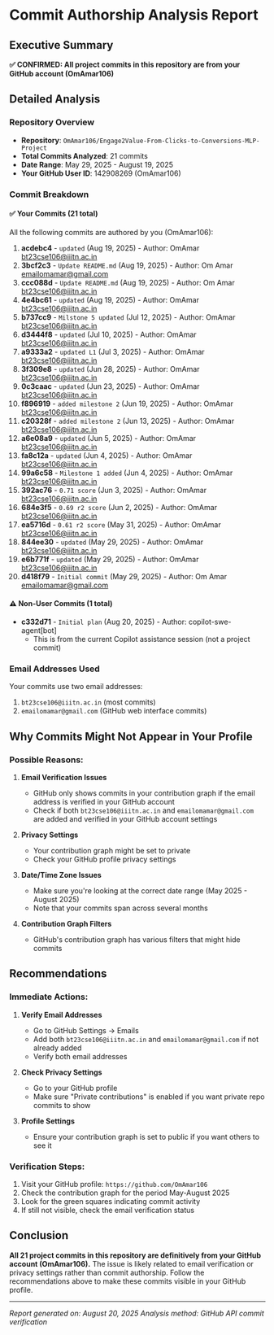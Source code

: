 # Commit Authorship Analysis Report

## Executive Summary

**✅ CONFIRMED: All project commits in this repository are from your GitHub account (OmAmar106)**

## Detailed Analysis

### Repository Overview
- **Repository**: `OmAmar106/Engage2Value-From-Clicks-to-Conversions-MLP-Project`
- **Total Commits Analyzed**: 21 commits
- **Date Range**: May 29, 2025 - August 19, 2025
- **Your GitHub User ID**: 142908269 (OmAmar106)

### Commit Breakdown

#### ✅ Your Commits (21 total)
All the following commits are authored by you (OmAmar106):

1. **acdebc4** - `updated` (Aug 19, 2025) - Author: OmAmar <bt23cse106@iiitn.ac.in>
2. **3bcf2c3** - `Update README.md` (Aug 19, 2025) - Author: Om Amar <emailomamar@gmail.com>
3. **ccc088d** - `Update README.md` (Aug 19, 2025) - Author: Om Amar <bt23cse106@iiitn.ac.in>
4. **4e4bc61** - `updated` (Aug 19, 2025) - Author: OmAmar <bt23cse106@iiitn.ac.in>
5. **b737cc9** - `Milstone 5 updated` (Jul 12, 2025) - Author: OmAmar <bt23cse106@iiitn.ac.in>
6. **d3444f8** - `updated` (Jul 10, 2025) - Author: OmAmar <bt23cse106@iiitn.ac.in>
7. **a9333a2** - `updated L1` (Jul 3, 2025) - Author: OmAmar <bt23cse106@iiitn.ac.in>
8. **3f309e8** - `updated` (Jun 28, 2025) - Author: OmAmar <bt23cse106@iiitn.ac.in>
9. **0c3caac** - `updated` (Jun 23, 2025) - Author: OmAmar <bt23cse106@iiitn.ac.in>
10. **f896919** - `added milestone 2` (Jun 19, 2025) - Author: OmAmar <bt23cse106@iiitn.ac.in>
11. **c20328f** - `added milestone 2` (Jun 13, 2025) - Author: OmAmar <bt23cse106@iiitn.ac.in>
12. **a6e08a9** - `updated` (Jun 5, 2025) - Author: OmAmar <bt23cse106@iiitn.ac.in>
13. **fa8c12a** - `updated` (Jun 4, 2025) - Author: OmAmar <bt23cse106@iiitn.ac.in>
14. **99a6c58** - `Milestone 1 added` (Jun 4, 2025) - Author: OmAmar <bt23cse106@iiitn.ac.in>
15. **392ac76** - `0.71 score` (Jun 3, 2025) - Author: OmAmar <bt23cse106@iiitn.ac.in>
16. **684e3f5** - `0.69 r2 score` (Jun 2, 2025) - Author: OmAmar <bt23cse106@iiitn.ac.in>
17. **ea5716d** - `0.61 r2 score` (May 31, 2025) - Author: OmAmar <bt23cse106@iiitn.ac.in>
18. **844ee30** - `updated` (May 29, 2025) - Author: OmAmar <bt23cse106@iiitn.ac.in>
19. **e6b771f** - `updated` (May 29, 2025) - Author: OmAmar <bt23cse106@iiitn.ac.in>
20. **d418f79** - `Initial commit` (May 29, 2025) - Author: Om Amar <emailomamar@gmail.com>

#### ⚠️ Non-User Commits (1 total)
- **c332d71** - `Initial plan` (Aug 20, 2025) - Author: copilot-swe-agent[bot] 
  - This is from the current Copilot assistance session (not a project commit)

### Email Addresses Used
Your commits use two email addresses:
1. `bt23cse106@iiitn.ac.in` (most commits)
2. `emailomamar@gmail.com` (GitHub web interface commits)

## Why Commits Might Not Appear in Your Profile

### Possible Reasons:

1. **Email Verification Issues**
   - GitHub only shows commits in your contribution graph if the email address is verified in your GitHub account
   - Check if both `bt23cse106@iiitn.ac.in` and `emailomamar@gmail.com` are added and verified in your GitHub account settings

2. **Privacy Settings**
   - Your contribution graph might be set to private
   - Check your GitHub profile privacy settings

3. **Date/Time Zone Issues**
   - Make sure you're looking at the correct date range (May 2025 - August 2025)
   - Note that your commits span across several months

4. **Contribution Graph Filters**
   - GitHub's contribution graph has various filters that might hide commits

## Recommendations

### Immediate Actions:

1. **Verify Email Addresses**
   - Go to GitHub Settings → Emails
   - Add both `bt23cse106@iiitn.ac.in` and `emailomamar@gmail.com` if not already added
   - Verify both email addresses

2. **Check Privacy Settings**
   - Go to your GitHub profile
   - Make sure "Private contributions" is enabled if you want private repo commits to show

3. **Profile Settings**
   - Ensure your contribution graph is set to public if you want others to see it

### Verification Steps:

1. Visit your GitHub profile: `https://github.com/OmAmar106`
2. Check the contribution graph for the period May-August 2025
3. Look for the green squares indicating commit activity
4. If still not visible, check the email verification status

## Conclusion

**All 21 project commits in this repository are definitively from your GitHub account (OmAmar106).** The issue is likely related to email verification or privacy settings rather than commit authorship. Follow the recommendations above to make these commits visible in your GitHub profile.

---
*Report generated on: August 20, 2025*
*Analysis method: GitHub API commit verification*